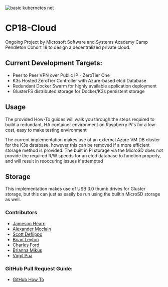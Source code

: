 ![basic kubernetes net](https://user-images.githubusercontent.com/8126042/113801933-a9db7400-970e-11eb-8d90-6982a50fbba8.png)

# CP18-Cloud
Ongoing Project by Microsoft Software and Systems Academy Camp Pendleton Cohort 18 to design a decentralized private cloud.

## Current Development Targets:
- Peer to Peer VPN over Public IP - ZeroTier One
- K3s Hosted ZeroTier Controller with Azure-based etcd Database
- Redundant Docker Swarm for highly available application deployment
- GlusterFS distributed storage for Docker/K3s persistent storage

## Usage
The provided How-To guides will walk you through the steps required to build a redundant, HA container environment on Raspberry Pi's for a low-cost, easy to make testing environment

The current implementation makes use of an external Azure VM DB cluster for the K3s database, however this can be removed if a more efficient storage method is provided. The built in Pi storage via the MicroSD does not provide the required R/W speeds for an etcd database to function properly, and will result in reoccuring issues if attempted
## Storage
This implementation makes use of USB 3.0 thumb drives for Gluster storage, but this can just as easily be run using the builtin MicroSD storage as well.
### Contributors

- [Jameson Hearn](https://www.linkedin.com/in/jameson-hearn/ "Jameson Hearn")
- [Alexander Mcclain](https://www.linkedin.com/in/alexander-mcclain/ "Alexander Mcclain")
- [Scott Deflippo](https://www.linkedin.com/in/scott-defillippo/ "Scott Deflippo")
- [Brian Leyton](https://www.linkedin.com/in/brian-leyton/ "Brian Leyton")
- [Charles Ford](https://www.linkedin.com/in/charlesford1/ "Charles Ford")
- [Brianna Mikus](https://www.linkedin.com/in/brianna-mikus/ "Brianna Mikus")
- [Virgil Pua](https://www.linkedin.com/in/virgil-pua/ "Virgil Pua")

### GitHub Pull Request Guide:
- [GitHub How To](https://opensource.com/article/19/7/create-pull-request-github)

